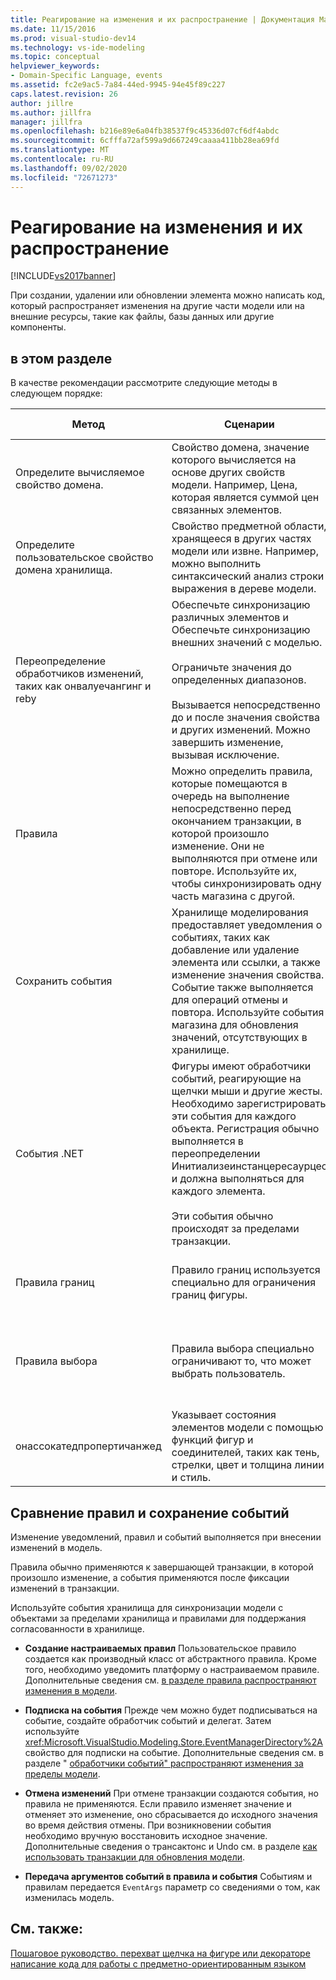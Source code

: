 ```yaml
---
title: Реагирование на изменения и их распространение | Документация Майкрософт
ms.date: 11/15/2016
ms.prod: visual-studio-dev14
ms.technology: vs-ide-modeling
ms.topic: conceptual
helpviewer_keywords:
- Domain-Specific Language, events
ms.assetid: fc2e9ac5-7a84-44ed-9945-94e45f89c227
caps.latest.revision: 26
author: jillre
ms.author: jillfra
manager: jillfra
ms.openlocfilehash: b216e89e6a04fb38537f9c45336d07cf6df4abdc
ms.sourcegitcommit: 6cfffa72af599a9d667249caaaa411bb28ea69fd
ms.translationtype: MT
ms.contentlocale: ru-RU
ms.lasthandoff: 09/02/2020
ms.locfileid: "72671273"
---
```

# <a name="responding-to-and-propagating-changes"></a>Реагирование на изменения и их распространение
[!INCLUDE[vs2017banner](../includes/vs2017banner.md)]

При создании, удалении или обновлении элемента можно написать код, который распространяет изменения на другие части модели или на внешние ресурсы, такие как файлы, базы данных или другие компоненты.

## <a name="in-this-section"></a>в этом разделе
 В качестве рекомендации рассмотрите следующие методы в следующем порядке:

|Метод|Сценарии|Дополнительные сведения|
|---------------|---------------|--------------------------|
|Определите вычисляемое свойство домена.|Свойство домена, значение которого вычисляется на основе других свойств модели. Например, Цена, которая является суммой цен связанных элементов.|[Вычисляемые и пользовательские свойства хранилища](../modeling/calculated-and-custom-storage-properties.md)|
|Определите пользовательское свойство домена хранилища.|Свойство предметной области, хранящееся в других частях модели или извне. Например, можно выполнить синтаксический анализ строки выражения в дереве модели.|[Вычисляемые и пользовательские свойства хранилища](../modeling/calculated-and-custom-storage-properties.md)|
|Переопределение обработчиков изменений, таких как онвалуечангинг и reby|Обеспечьте синхронизацию различных элементов и Обеспечьте синхронизацию внешних значений с моделью.<br /><br /> Ограничьте значения до определенных диапазонов.<br /><br /> Вызывается непосредственно до и после значения свойства и других изменений. Можно завершить изменение, вызывая исключение.|[Обработчики изменений значений свойств доменов](../modeling/domain-property-value-change-handlers.md)|
|Правила|Можно определить правила, которые помещаются в очередь на выполнение непосредственно перед окончанием транзакции, в которой произошло изменение. Они не выполняются при отмене или повторе. Используйте их, чтобы синхронизировать одну часть магазина с другой.|[Правила распространяют изменения в пределах модели](../modeling/rules-propagate-changes-within-the-model.md)|
|Сохранить события|Хранилище моделирования предоставляет уведомления о событиях, таких как добавление или удаление элемента или ссылки, а также изменение значения свойства. Событие также выполняется для операций отмены и повтора. Используйте события магазина для обновления значений, отсутствующих в хранилище.|[Обработчики событий распространяют изменения за пределы модели](../modeling/event-handlers-propagate-changes-outside-the-model.md)|
|События .NET|Фигуры имеют обработчики событий, реагирующие на щелчки мыши и другие жесты. Необходимо зарегистрировать эти события для каждого объекта. Регистрация обычно выполняется в переопределении Инитиализеинстанцересаурцес и должна выполняться для каждого элемента.<br /><br /> Эти события обычно происходят за пределами транзакции.|[Практическое руководство. Перехват щелчка фигуры или декоратора](../modeling/how-to-intercept-a-click-on-a-shape-or-decorator.md)|
|Правила границ|Правило границ используется специально для ограничения границ фигуры.|[Класс BoundsRules ограничивает расположение и размеры фигур](../modeling/boundsrules-constrain-shape-location-and-size.md)|
|Правила выбора|Правила выбора специально ограничивают то, что может выбрать пользователь.|[Практическое руководство. Предоставление и ограничение доступа к текущему выделению](../modeling/how-to-access-and-constrain-the-current-selection.md)|
|онассокатедпропертичанжед|Указывает состояния элементов модели с помощью функций фигур и соединителей, таких как тень, стрелки, цвет и толщина линии и стиль.|[Обновление фигур и соединителей в соответствии с моделью](../modeling/updating-shapes-and-connectors-to-reflect-the-model.md)|

## <a name="comparing-rules-and-store-events"></a>**Сравнение правил и сохранение событий**
 Изменение уведомлений, правил и событий выполняется при внесении изменений в модель.

 Правила обычно применяются к завершающей транзакции, в которой произошло изменение, а события применяются после фиксации изменений в транзакции.

 Используйте события хранилища для синхронизации модели с объектами за пределами хранилища и правилами для поддержания согласованности в хранилище.

- **Создание настраиваемых правил** Пользовательское правило создается как производный класс от абстрактного правила. Кроме того, необходимо уведомить платформу о настраиваемом правиле. Дополнительные сведения см. [в разделе правила распространяют изменения в модели](../modeling/rules-propagate-changes-within-the-model.md).

- **Подписка на события** Прежде чем можно будет подписываться на событие, создайте обработчик событий и делегат. Затем используйте <xref:Microsoft.VisualStudio.Modeling.Store.EventManagerDirectory%2A> свойство для подписки на событие. Дополнительные сведения см. в разделе " [обработчики событий" распространяют изменения за пределы модели](../modeling/event-handlers-propagate-changes-outside-the-model.md).

- **Отмена изменений** При отмене транзакции создаются события, но правила не применяются. Если правило изменяет значение и отменяет это изменение, оно сбрасывается до исходного значения во время действия отмены. При возникновении события необходимо вручную восстановить исходное значение. Дополнительные сведения о трансактонс и Undo см. в разделе [как использовать транзакции для обновления модели](../modeling/how-to-use-transactions-to-update-the-model.md).

- **Передача аргументов событий в правила и события** Событиям и правилам передается `EventArgs` параметр со сведениями о том, как изменилась модель.

## <a name="see-also"></a>См. также:
 [Пошаговое руководство. перехват щелчка на фигуре или декораторе](../modeling/how-to-intercept-a-click-on-a-shape-or-decorator.md) [написание кода для работы с предметно-ориентированным языком](../modeling/writing-code-to-customise-a-domain-specific-language.md)
